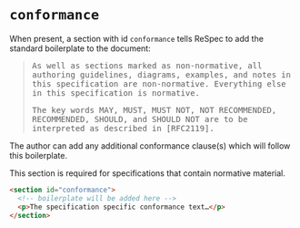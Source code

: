 # `conformance`

When present, a section with id `conformance` tells ReSpec to add the standard boilerplate to the document:

<samp>

> As well as sections marked as non-normative, all authoring guidelines, diagrams, examples, and notes in this specification are non-normative. Everything else in this specification is normative.
>
> The key words MAY, MUST, MUST NOT, NOT RECOMMENDED, RECOMMENDED, SHOULD, and SHOULD NOT are to be interpreted as described in [RFC2119].

</samp>

The author can add any additional conformance clause(s) which will follow this boilerplate.

This section is required for specifications that contain normative material.

```html "example": "Add the RFC2119 conformance boilerplate, along with custom content."
<section id="conformance">
  <!-- boilerplate will be added here -->
  <p>The specification specific conformance text…</p>
</section>
```
